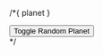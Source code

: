 /*{ planet }

<div className="row mb2 button-row">
<button
  className="toggle-planet btn btn-warning btn-lg"
  onClick={this.toggleRandomPlanet}>
  Toggle Random Planet
</button>
<ErrorButton />
</div>
<PeoplePage />
<Row />*/
